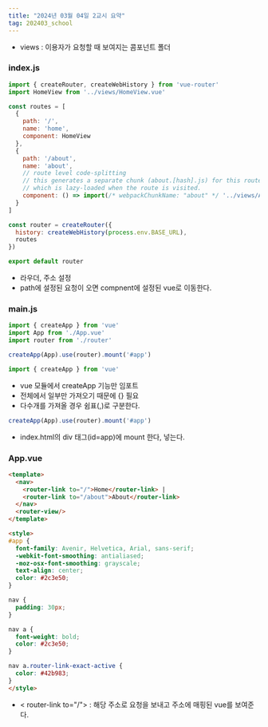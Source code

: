 ```yaml
---
title: "2024년 03월 04일 2교시 요약"
tag: 202403_school
---
```


- views : 이용자가 요청할 때 보여지는 콤포넌트 폴더

### index.js

```js
import { createRouter, createWebHistory } from 'vue-router'
import HomeView from '../views/HomeView.vue'

const routes = [
  {
    path: '/',
    name: 'home',
    component: HomeView
  },
  {
    path: '/about',
    name: 'about',
    // route level code-splitting
    // this generates a separate chunk (about.[hash].js) for this route
    // which is lazy-loaded when the route is visited.
    component: () => import(/* webpackChunkName: "about" */ '../views/AboutView.vue')
  }
]

const router = createRouter({
  history: createWebHistory(process.env.BASE_URL),
  routes
})

export default router
```

- 라우더, 주소 설정
- path에 설정된 요청이 오면 compnent에 설정된 vue로 이동한다.

### main.js

```js
import { createApp } from 'vue'
import App from './App.vue'
import router from './router'

createApp(App).use(router).mount('#app')
```

```js
import { createApp } from 'vue'
```

- vue 모듈에서 createApp 기능만 임포트
- 전체에서 일부만 가져오기 때문에 {} 필요
- 다수개를 가져올 경우 쉼표(,)로 구분한다.

```js
createApp(App).use(router).mount('#app')
```

- index.html의 div 태그(id=app)에 mount 한다, 넣는다.

### App.vue

```html
<template>
  <nav>
    <router-link to="/">Home</router-link> |
    <router-link to="/about">About</router-link>
  </nav>
  <router-view/>
</template>

<style>
#app {
  font-family: Avenir, Helvetica, Arial, sans-serif;
  -webkit-font-smoothing: antialiased;
  -moz-osx-font-smoothing: grayscale;
  text-align: center;
  color: #2c3e50;
}

nav {
  padding: 30px;
}

nav a {
  font-weight: bold;
  color: #2c3e50;
}

nav a.router-link-exact-active {
  color: #42b983;
}
</style>
```

- < router-link to="/"> : 해당 주소로 요청을 보내고 주소에 매핑된 vue를 보여준다.